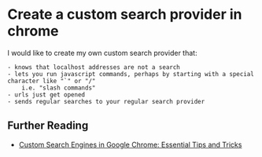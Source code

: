﻿# Create a custom search provider in chrome

I would like to create my own custom search provider that:

	- knows that localhost addresses are not a search
	- lets you run javascript commands, perhaps by starting with a special character like "`" or "/"
		i.e. "slash commands"
	- urls just get opened
	- sends regular searches to your regular search provider

## Further Reading

* [Custom Search Engines in Google Chrome: Essential Tips and Tricks](https://www.minterest.com/how-to-create-custom-search-engines-google-chrome/)
